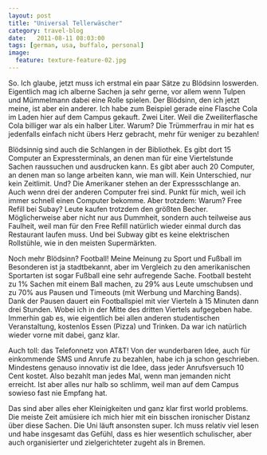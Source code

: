 ```yaml
---
layout: post
title: "Universal Tellerwäscher"
category: travel-blog
date:   2011-08-11 08:03:00
tags: [german, usa, buffalo, personal]
image:
  feature: texture-feature-02.jpg
---
```


So. Ich glaube, jetzt muss ich erstmal ein paar Sätze zu Blödsinn loswerden. Eigentlich mag ich alberne Sachen ja sehr gerne, vor allem wenn Tulpen und Mümmelmann dabei eine Rolle spielen. Der Blödsinn, den ich jetzt meine, ist aber ein anderer. Ich habe zum Beispiel gerade eine Flasche Cola im Laden hier auf dem Campus gekauft. Zwei Liter. Weil die Zweiliterflasche Cola billiger war als ein halber Liter. Warum? Die Trümmerfrau in mir hat es jedenfalls einfach nicht übers Herz gebracht, mehr für weniger zu bezahlen! 

Blödsinnig sind auch die Schlangen in der Bibliothek. Es gibt dort 15 Computer an Expressterminals, an denen man für eine Viertelstunde Sachen raussuchen und ausdrucken kann. Es gibt aber auch 20 Computer, an denen man so lange arbeiten kann, wie man will. Kein Unterschied, nur kein Zeitlimit. Und? Die Amerikaner stehen an der Expressschlange an. Auch wenn drei der anderen Computer frei sind. Punkt für mich, weil ich immer schnell einen Computer bekomme. Aber trotzdem: Warum?
Free Refill bei Subay? Leute kaufen trotzdem den größten Becher. Möglicherweise aber nicht nur aus Dummheit, sondern auch teilweise aus Faulheit, weil man für den Free Refill natürlich wieder einmal durch das Restaurant laufen muss. Und bei Subway gibt es keine elektrischen Rollstühle, wie in den meisten Supermärkten.

Noch mehr Blödsinn? Football! Meine Meinung zu Sport und Fußball im Besonderen ist ja stadtbekannt, aber im Vergleich zu den amerikanischen Sportarten ist sogar Fußball eine sehr aufregende Sache. Football besteht zu 1% Sachen mit einem Ball machen, zu 29% aus Leute umschubsen und zu 70% aus Pausen und Timeouts (mit Werbung und Marching Bands). Dank der Pausen dauert ein Footballspiel mit vier Vierteln à 15 Minuten dann drei Stunden. Wobei ich in der Mitte des dritten Viertels aufgegeben habe. Immerhin gab es, wie eigentlich bei allen anderen studentischen Veranstaltung, kostenlos Essen (Pizza) und Trinken. Da war ich natürlich wieder vorne mit dabei, ganz klar.

Auch toll: das Telefonnetz von AT&T! Von der wunderbaren Idee, auch für einkommende SMS und Anrufe zu bezahlen, habe ich ja schon geschrieben. Mindestens genauso innovativ ist die Idee, dass jeder Anrufsversuch 10 Cent kostet. Also bezahlt man jedes Mal, wenn man jemanden nicht erreicht. Ist aber alles nur halb so schlimm, weil man auf dem Campus sowieso fast nie Empfang hat.

Das sind aber alles eher Kleinigkeiten und ganz klar first world problems. Die meiste Zeit amüsiere ich mich hier mit ein bisschen ironischer Distanz über diese Sachen. Die Uni läuft ansonsten super. Ich muss relativ viel lesen und habe insgesamt das Gefühl, dass es hier wesentlich schulischer, aber auch organisierter und zielgerichteter zugeht als in Bremen.
